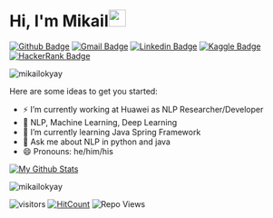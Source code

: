 <h1 align="left">Hi, I'm Mikail<img src="https://raw.githubusercontent.com/iampavangandhi/iampavangandhi/master/gifs/Hi.gif" width="30px"></h1>

[![Github Badge](https://img.shields.io/badge/-mikailokyay-000000?style=flat&logo=Github&logoColor=white)](https://github.com/mikailokyay "Follow on Github")
[![Gmail Badge](https://img.shields.io/badge/-mikailokyy@gmail.com-c14438?style=flat&logo=Gmail&logoColor=white)](mailto:mikailokyy@gmail.com "Connect via Email")
[![Linkedin Badge](https://img.shields.io/badge/-Mikail%20Okyay-0072b1?style=flat&logo=Linkedin&logoColor=white)](https://www.linkedin.com/in/mikailokyay "Connect on LinkedIn")
[![Kaggle Badge](https://img.shields.io/badge/-mikailokyay-00acee?style=flat&logo=Kaggle&logoColor=white)](https://www.kaggle.com/mikailokyay "Follow on Kaggle")
[![HackerRank Badge](https://img.shields.io/badge/-@mikailokyy-2EC866?style=flat&logo=HackerRank&logoColor=black)](https://www.hackerrank.com/mikailokyy "Follow on HackerRank")

<p align="left"> <img src="https://komarev.com/ghpvc/?username=mikailokyay" alt="mikailokyay" /> </p>


Here are some ideas to get you started:

- ⚡ I’m currently working at Huawei as NLP Researcher/Developer
- 🔭  NLP, Machine Learning, Deep Learning
- 🌱 I’m currently learning Java Spring Framework
- 💬 Ask me about NLP in python and java
- 😄 Pronouns: he/him/his



[![My Github Stats](https://github-readme-stats.vercel.app/api?username=mikailokyay&show_icons=true&title_color=fff&icon_color=79ff97&text_color=9f9f9f&bg_color=151515)](https://github.com/mikailokyay)

<p><img align="center" src="https://github-readme-stats.vercel.app/api/top-langs/?username=mikailokyay&layout=compact&hide=html" alt="mikailokyay" /></p>

![visitors](https://visitor-badge.glitch.me/badge?page_id=mikailokyay.mikailokyay)
[![HitCount](http://hits.dwyl.com/samujjwaal/samujjwaal.svg)](http://hits.dwyl.com/mikailokyay/mikailokyay)
![Repo Views](https://views.whatilearened.today/views/github/mikailokyay/mikailokyay.svg?cache=remove)
